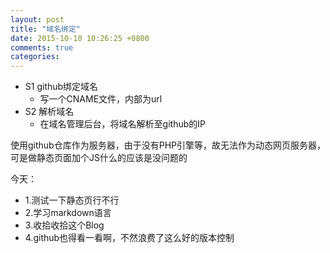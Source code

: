 ```yaml
---
layout: post
title: "域名绑定"
date: 2015-10-10 10:26:25 +0800
comments: true
categories: 
---
```

- S1 github绑定域名
	- 写一个CNAME文件，内部为url
- S2 解析域名
	- 在域名管理后台，将域名解析至github的IP

使用github仓库作为服务器，由于没有PHP引擎等，故无法作为动态网页服务器，可是做静态页面加个JS什么的应该是没问题的

今天：
	
- 1.测试一下静态页行不行
- 2.学习markdown语言
- 3.收拾收拾这个Blog
- 4.github也得看一看啊，不然浪费了这么好的版本控制
